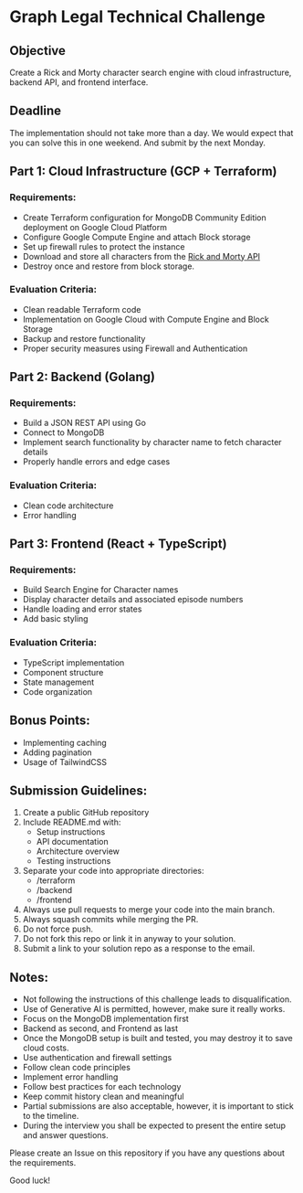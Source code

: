 # Graph Legal Technical Challenge

## Objective
Create a Rick and Morty character search engine with cloud infrastructure, backend API, and frontend interface.

## Deadline
The implementation should not take more than a day. We would expect that you can solve this in one weekend. And submit by the next Monday.

## Part 1: Cloud Infrastructure (GCP + Terraform)

### Requirements:
- Create Terraform configuration for MongoDB Community Edition deployment on Google Cloud Platform
- Configure Google Compute Engine and attach Block storage
- Set up firewall rules to protect the instance
- Download and store all characters from the [Rick and Morty API](https://rickandmortyapi.com/documentation/#get-all-characters)
- Destroy once and restore from block storage.

### Evaluation Criteria:
- Clean readable Terraform code
- Implementation on Google Cloud with Compute Engine and Block Storage
- Backup and restore functionality
- Proper security measures using Firewall and Authentication

## Part 2: Backend (Golang)

### Requirements:
- Build a JSON REST API using Go
- Connect to MongoDB
- Implement search functionality by character name to fetch character details
- Properly handle errors and edge cases

### Evaluation Criteria:
- Clean code architecture
- Error handling

## Part 3: Frontend (React + TypeScript)

### Requirements:
- Build Search Engine for Character names
- Display character details and associated episode numbers
- Handle loading and error states
- Add basic styling

### Evaluation Criteria:
- TypeScript implementation
- Component structure
- State management
- Code organization

## Bonus Points:
- Implementing caching
- Adding pagination
- Usage of TailwindCSS

## Submission Guidelines:
1. Create a public GitHub repository
2. Include README.md with:
   - Setup instructions
   - API documentation
   - Architecture overview
   - Testing instructions
3. Separate your code into appropriate directories:
   - /terraform
   - /backend
   - /frontend
4. Always use pull requests to merge your code into the main branch.
5. Always squash commits while merging the PR.
5. Do not force push.
6. Do not fork this repo or link it in anyway to your solution.
7. Submit a link to your solution repo as a response to the email.

## Notes:
- Not following the instructions of this challenge leads to disqualification.
- Use of Generative AI is permitted, however, make sure it really works.
- Focus on the MongoDB implementation first
- Backend as second, and Frontend as last
- Once the MongoDB setup is built and tested, you may destroy it to save cloud costs.
- Use authentication and firewall settings
- Follow clean code principles
- Implement error handling
- Follow best practices for each technology
- Keep commit history clean and meaningful
- Partial submissions are also acceptable, however, it is important to stick to the timeline.
- During the interview you shall be expected to present the entire setup and answer questions.

Please create an Issue on this repository if you have any questions about the requirements.

Good luck!
